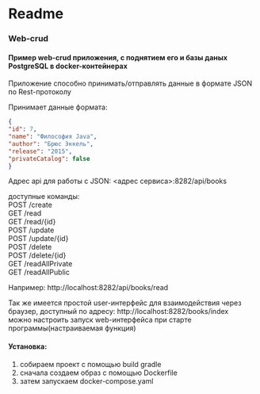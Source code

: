 # Readme

### Web-crud

#### Пример web-crud приложения, с поднятием его и базы даных PostgreSQL в docker-контейнерах

Приложение способно принимать/отправлять данные в формате JSON по Rest-протоколу

Принимает данные формата:  
```json
{
"id": 7,
"name": "Философия Java",
"author": "Брюс Эккель",
"release": "2015",
"privateCatalog": false
}
```

Адрес api для работы с JSON: <адрес сервиса>:8282/api/books

доступные команды:  
POST /create  
GET  /read  
GET  /read/{id}  
POST /update  
POST /update/{id}  
POST /delete  
POST /delete/{id}  
GET  /readAllPrivate  
GET  /readAllPublic  

Например: http://localhost:8282/api/books/read

Так же имеется простой user-интерфейс для взаимодействия через браузер,
доступный по адресу: http://localhost:8282/books/index  
можно настроить запуск web-интерфейса при старте программы(настраиваемая функция)



#### Установка:
1) собираем проект с помощью build gradle
2) сначала создаем образ с помощью Dockerfile
3) затем запускаем docker-compose.yaml

